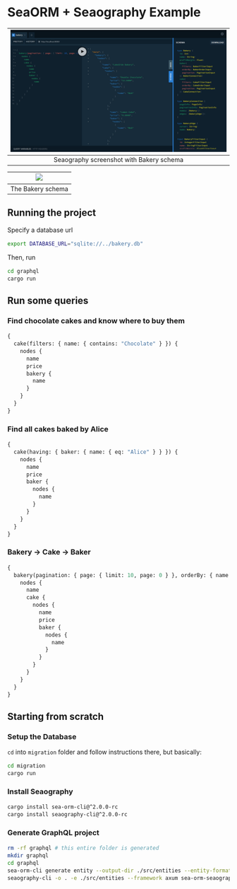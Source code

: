 # SeaORM + Seaography Example

| ![](https://raw.githubusercontent.com/SeaQL/sea-orm/master/examples/seaography_example/Seaography%20example.png) |
|:--:| 
| Seaography screenshot with Bakery schema |

| ![](https://raw.githubusercontent.com/SeaQL/sea-orm/master/tests/common/bakery_chain/bakery_chain_erd.png) |
|:--:| 
| The Bakery schema |

## Running the project

Specify a database url

```sh
export DATABASE_URL="sqlite://../bakery.db"
```

Then, run

```sh
cd graphql
cargo run
```

## Run some queries

### Find chocolate cakes and know where to buy them

```graphql
{
  cake(filters: { name: { contains: "Chocolate" } }) {
    nodes {
      name
      price
      bakery {
        name
      }
    }
  }
}
```

### Find all cakes baked by Alice

```graphql
{
  cake(having: { baker: { name: { eq: "Alice" } } }) {
    nodes {
      name
      price
      baker {
        nodes {
          name
        }
      }
    }
  }
}
```

### Bakery -> Cake -> Baker

```graphql
{
  bakery(pagination: { page: { limit: 10, page: 0 } }, orderBy: { name: ASC }) {
    nodes {
      name
      cake {
        nodes {
          name
          price
          baker {
            nodes {
              name
            }
          }
        }
      }
    }
  }
}
```

## Starting from scratch

### Setup the Database

`cd` into `migration` folder and follow instructions there, but basically:

```sh
cd migration
cargo run
```

### Install Seaography

```sh
cargo install sea-orm-cli@^2.0.0-rc
cargo install seaography-cli@^2.0.0-rc
```

### Generate GraphQL project

```sh
rm -rf graphql # this entire folder is generated
mkdir graphql
cd graphql
sea-orm-cli generate entity --output-dir ./src/entities --entity-format dense --seaography
seaography-cli -o . -e ./src/entities --framework axum sea-orm-seaography-example
```
